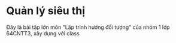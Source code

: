 # Quản lý siêu thị
Đây là bài tập lớn môn "Lập trình hướng đối tượng" của nhóm 1 lớp 64CNTT3, xây dựng với class
